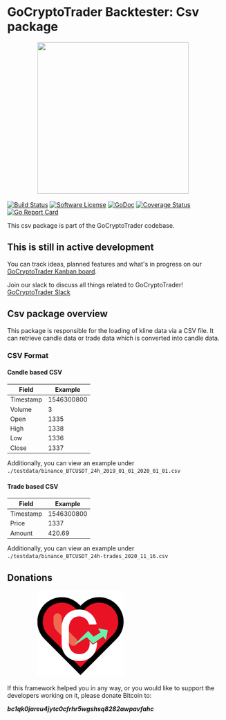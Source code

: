 # GoCryptoTrader Backtester: Csv package

<img src="/backtester/common/backtester.png?raw=true" width="350px" height="350px" hspace="70">


[![Build Status](https://github.com/thrasher-corp/gocryptotrader/actions/workflows/tests.yml/badge.svg?branch=master)](https://github.com/thrasher-corp/gocryptotrader/actions/workflows/tests.yml)
[![Software License](https://img.shields.io/badge/License-MIT-orange.svg?style=flat-square)](https://github.com/thrasher-corp/gocryptotrader/blob/master/LICENSE)
[![GoDoc](https://godoc.org/github.com/thrasher-corp/gocryptotrader?status.svg)](https://godoc.org/github.com/thrasher-corp/gocryptotrader/backtester/data/kline/csv)
[![Coverage Status](https://codecov.io/gh/thrasher-corp/gocryptotrader/graph/badge.svg?token=41784B23TS)](https://codecov.io/gh/thrasher-corp/gocryptotrader)
[![Go Report Card](https://goreportcard.com/badge/github.com/thrasher-corp/gocryptotrader)](https://goreportcard.com/report/github.com/thrasher-corp/gocryptotrader)


This csv package is part of the GoCryptoTrader codebase.

## This is still in active development

You can track ideas, planned features and what's in progress on our [GoCryptoTrader Kanban board](https://github.com/orgs/thrasher-corp/projects/3).

Join our slack to discuss all things related to GoCryptoTrader! [GoCryptoTrader Slack](https://join.slack.com/t/gocryptotrader/shared_invite/zt-38z8abs3l-gH8AAOk8XND6DP5NfCiG_g)

## Csv package overview

This package is responsible for the loading of kline data via a CSV file. It can retrieve candle data or trade data which is converted into candle data.

### CSV Format
#### Candle based CSV

| Field | Example |
| ----- | -------- |
| Timestamp | 1546300800 |
| Volume | 3 |
| Open | 1335 |
| High | 1338 |
| Low | 1336 |
| Close | 1337 |

Additionally, you can view an example under `./testdata/binance_BTCUSDT_24h_2019_01_01_2020_01_01.csv`

#### Trade based CSV

| Field | Example |
| ----- | -------- |
| Timestamp | 1546300800 |
| Price | 1337 |
| Amount | 420.69 |

Additionally, you can view an example under `./testdata/binance_BTCUSDT_24h-trades_2020_11_16.csv`

## Donations

<img src="/docs/assets/donate.png" hspace="70">

If this framework helped you in any way, or you would like to support the developers working on it, please donate Bitcoin to:

***bc1qk0jareu4jytc0cfrhr5wgshsq8282awpavfahc***
